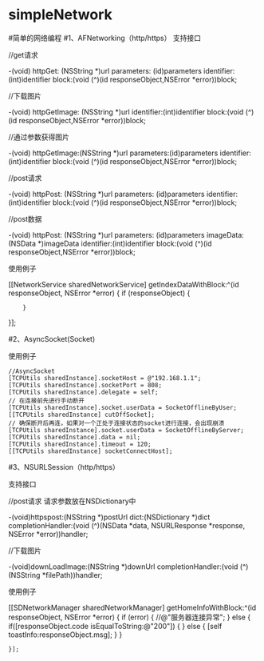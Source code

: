 # simpleNetwork
#简单的网络编程
#1、AFNetworking（http/https）
支持接口

//get请求

-(void) httpGet: (NSString *)url
      parameters: (id)parameters
      identifier:(int)identifier
           block:(void (^)(id responseObject,NSError *error))block;

//下载图片

-(void) httpGetImage: (NSString *)url
          identifier:(int)identifier
               block:(void (^)(id responseObject,NSError *error))block;

//通过参数获得图片

-(void) httpGetImage:(NSString *)url
          parameters:(id)parameters
          identifier:(int)identifier
               block:(void (^)(id responseObject,NSError *error))block;

//post请求

-(void) httpPost: (NSString *)url
       parameters: (id)parameters
       identifier:(int)identifier
            block:(void (^)(id responseObject,NSError *error))block;

//post数据

-(void) httpPost: (NSString *)url
       parameters: (id)parameters
        imageData:(NSData *)imageData
       identifier:(int)identifier
            block:(void (^)(id responseObject,NSError *error))block;

使用例子

[[NetworkService sharedNetworkService] getIndexDataWithBlock:^(id responseObject, NSError *error) 
{
        if (responseObject)
        {
            
        }
}];

#2、AsyncSocket(Socket)

使用例子

    //AsyncSocket
    [TCPUtils sharedInstance].socketHost = @"192.168.1.1";
    [TCPUtils sharedInstance].socketPort = 808;
    [TCPUtils sharedInstance].delegate = self;
    // 在连接前先进行手动断开
    [TCPUtils sharedInstance].socket.userData = SocketOfflineByUser;
    [[TCPUtils sharedInstance] cutOffSocket];
    // 确保断开后再连，如果对一个正处于连接状态的socket进行连接，会出现崩溃
    [TCPUtils sharedInstance].socket.userData = SocketOfflineByServer;
    [TCPUtils sharedInstance].data = nil;
    [TCPUtils sharedInstance].timeout = 120;
    [[TCPUtils sharedInstance] socketConnectHost];
    
#3、NSURLSession（http/https）

支持接口

//post请求 请求参数放在NSDictionary中

-(void)httpspost:(NSString *)postUrl dict:(NSDictionary *)dict completionHandler:(void (^)(NSData *data, NSURLResponse *response, NSError *error))handler;

//下载图片

-(void)downLoadImage:(NSString *)downUrl completionHandler:(void (^)(NSString *filePath))handler;

使用例子

   [[SDNetworkManager sharedNetworkManager] getHomeInfoWithBlock:^(id responseObject, NSError *error) {
        if (error) {
            //@"服务器连接异常";
        }
        else
        {
            if([responseObject.code isEqualToString:@"200"])
            {
            }
            else
            {
                [self toastInfo:responseObject.msg];
            }
        }
        
    }];



